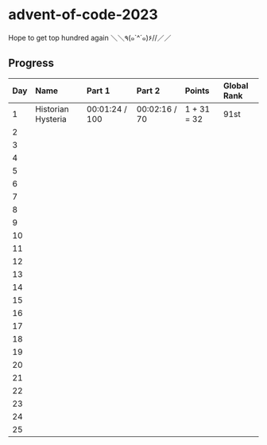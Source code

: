 # advent-of-code-2023

Hope to get top hundred again ＼＼٩(๑`^´๑)۶//／／

## Progress

| Day | Name               | Part 1         | Part 2        | Points      | Global Rank |
| --- | :----------------- | :------------- | :------------ | :---------- | :---------- |
| 1   | Historian Hysteria | 00:01:24 / 100 | 00:02:16 / 70 | 1 + 31 = 32 | 91st        |
| 2   |                    |                |               |             |             |
| 3   |                    |                |               |             |             |
| 4   |                    |                |               |             |             |
| 5   |                    |                |               |             |             |
| 6   |                    |                |               |             |             |
| 7   |                    |                |               |             |             |
| 8   |                    |                |               |             |             |
| 9   |                    |                |               |             |             |
| 10  |                    |                |               |             |             |
| 11  |                    |                |               |             |             |
| 12  |                    |                |               |             |             |
| 13  |                    |                |               |             |             |
| 14  |                    |                |               |             |             |
| 15  |                    |                |               |             |             |
| 16  |                    |                |               |             |             |
| 17  |                    |                |               |             |             |
| 18  |                    |                |               |             |             |
| 19  |                    |                |               |             |             |
| 20  |                    |                |               |             |             |
| 21  |                    |                |               |             |             |
| 22  |                    |                |               |             |             |
| 23  |                    |                |               |             |             |
| 24  |                    |                |               |             |             |
| 25  |                    |                |               |             |             |
